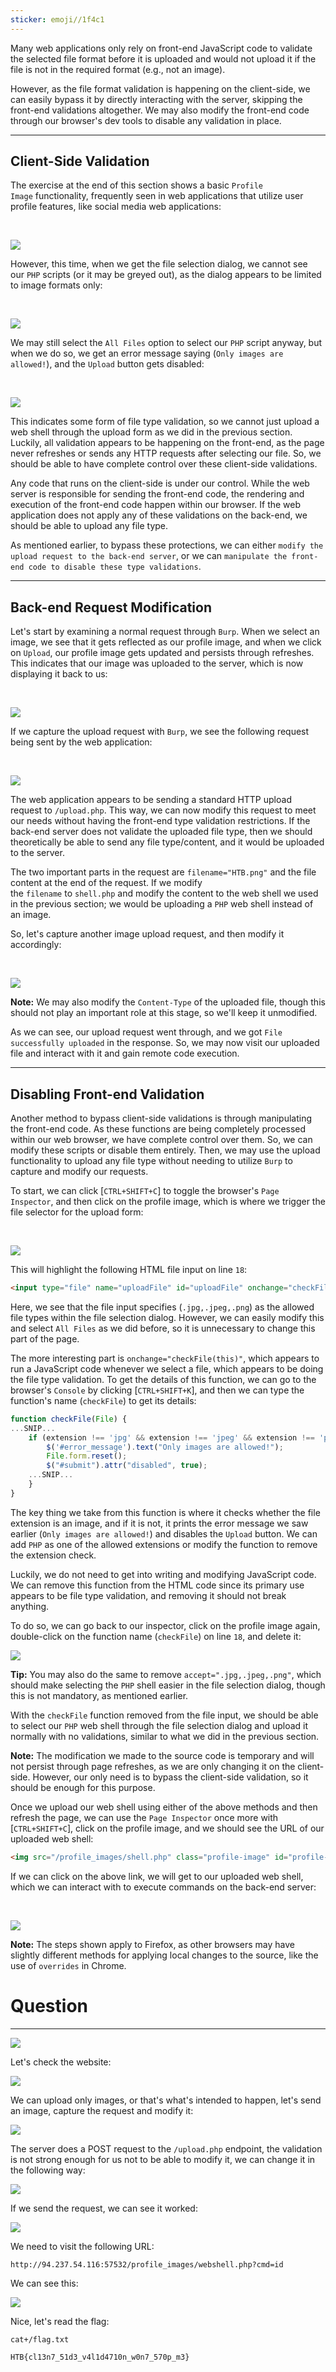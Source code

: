 ```yaml
---
sticker: emoji//1f4c1
---
```

Many web applications only rely on front-end JavaScript code to validate the selected file format before it is uploaded and would not upload it if the file is not in the required format (e.g., not an image).

However, as the file format validation is happening on the client-side, we can easily bypass it by directly interacting with the server, skipping the front-end validations altogether. We may also modify the front-end code through our browser's dev tools to disable any validation in place.

---

## Client-Side Validation

The exercise at the end of this section shows a basic `Profile Image` functionality, frequently seen in web applications that utilize user profile features, like social media web applications:

   

![](https://academy.hackthebox.com/storage/modules/136/file_uploads_profile_image_upload.jpg)

However, this time, when we get the file selection dialog, we cannot see our `PHP` scripts (or it may be greyed out), as the dialog appears to be limited to image formats only:

   

![](https://academy.hackthebox.com/storage/modules/136/file_uploads_select_file_types.jpg)

We may still select the `All Files` option to select our `PHP` script anyway, but when we do so, we get an error message saying (`Only images are allowed!`), and the `Upload` button gets disabled:

   

![](https://academy.hackthebox.com/storage/modules/136/file_uploads_select_denied.jpg)

This indicates some form of file type validation, so we cannot just upload a web shell through the upload form as we did in the previous section. Luckily, all validation appears to be happening on the front-end, as the page never refreshes or sends any HTTP requests after selecting our file. So, we should be able to have complete control over these client-side validations.

Any code that runs on the client-side is under our control. While the web server is responsible for sending the front-end code, the rendering and execution of the front-end code happen within our browser. If the web application does not apply any of these validations on the back-end, we should be able to upload any file type.

As mentioned earlier, to bypass these protections, we can either `modify the upload request to the back-end server`, or we can `manipulate the front-end code to disable these type validations`.

---

## Back-end Request Modification

Let's start by examining a normal request through `Burp`. When we select an image, we see that it gets reflected as our profile image, and when we click on `Upload`, our profile image gets updated and persists through refreshes. This indicates that our image was uploaded to the server, which is now displaying it back to us:

   

![](https://academy.hackthebox.com/storage/modules/136/file_uploads_normal_request.jpg)

If we capture the upload request with `Burp`, we see the following request being sent by the web application:

   

![](https://academy.hackthebox.com/storage/modules/136/file_uploads_image_upload_request.jpg)

The web application appears to be sending a standard HTTP upload request to `/upload.php`. This way, we can now modify this request to meet our needs without having the front-end type validation restrictions. If the back-end server does not validate the uploaded file type, then we should theoretically be able to send any file type/content, and it would be uploaded to the server.

The two important parts in the request are `filename="HTB.png"` and the file content at the end of the request. If we modify the `filename` to `shell.php` and modify the content to the web shell we used in the previous section; we would be uploading a `PHP` web shell instead of an image.

So, let's capture another image upload request, and then modify it accordingly:

   

![](https://academy.hackthebox.com/storage/modules/136/file_uploads_modified_upload_request.jpg)

**Note:** We may also modify the `Content-Type` of the uploaded file, though this should not play an important role at this stage, so we'll keep it unmodified.

As we can see, our upload request went through, and we got `File successfully uploaded` in the response. So, we may now visit our uploaded file and interact with it and gain remote code execution.

---

## Disabling Front-end Validation

Another method to bypass client-side validations is through manipulating the front-end code. As these functions are being completely processed within our web browser, we have complete control over them. So, we can modify these scripts or disable them entirely. Then, we may use the upload functionality to upload any file type without needing to utilize `Burp` to capture and modify our requests.

To start, we can click [`CTRL+SHIFT+C`] to toggle the browser's `Page Inspector`, and then click on the profile image, which is where we trigger the file selector for the upload form:

   

![](https://academy.hackthebox.com/storage/modules/136/file_uploads_element_inspector.jpg)

This will highlight the following HTML file input on line `18`:

```html
<input type="file" name="uploadFile" id="uploadFile" onchange="checkFile(this)" accept=".jpg,.jpeg,.png">
```

Here, we see that the file input specifies (`.jpg,.jpeg,.png`) as the allowed file types within the file selection dialog. However, we can easily modify this and select `All Files` as we did before, so it is unnecessary to change this part of the page.

The more interesting part is `onchange="checkFile(this)"`, which appears to run a JavaScript code whenever we select a file, which appears to be doing the file type validation. To get the details of this function, we can go to the browser's `Console` by clicking [`CTRL+SHIFT+K`], and then we can type the function's name (`checkFile`) to get its details:

```javascript
function checkFile(File) {
...SNIP...
    if (extension !== 'jpg' && extension !== 'jpeg' && extension !== 'png') {
        $('#error_message').text("Only images are allowed!");
        File.form.reset();
        $("#submit").attr("disabled", true);
    ...SNIP...
    }
}
```

The key thing we take from this function is where it checks whether the file extension is an image, and if it is not, it prints the error message we saw earlier (`Only images are allowed!`) and disables the `Upload` button. We can add `PHP` as one of the allowed extensions or modify the function to remove the extension check.

Luckily, we do not need to get into writing and modifying JavaScript code. We can remove this function from the HTML code since its primary use appears to be file type validation, and removing it should not break anything.

To do so, we can go back to our inspector, click on the profile image again, double-click on the function name (`checkFile`) on line `18`, and delete it:


![](https://academy.hackthebox.com/storage/modules/136/file_uploads_removed_js_function.jpg)

**Tip:** You may also do the same to remove `accept=".jpg,.jpeg,.png"`, which should make selecting the `PHP` shell easier in the file selection dialog, though this is not mandatory, as mentioned earlier.

With the `checkFile` function removed from the file input, we should be able to select our `PHP` web shell through the file selection dialog and upload it normally with no validations, similar to what we did in the previous section.

**Note:** The modification we made to the source code is temporary and will not persist through page refreshes, as we are only changing it on the client-side. However, our only need is to bypass the client-side validation, so it should be enough for this purpose.

Once we upload our web shell using either of the above methods and then refresh the page, we can use the `Page Inspector` once more with [`CTRL+SHIFT+C`], click on the profile image, and we should see the URL of our uploaded web shell:


```html
<img src="/profile_images/shell.php" class="profile-image" id="profile-image">
```

If we can click on the above link, we will get to our uploaded web shell, which we can interact with to execute commands on the back-end server:

   

![](https://academy.hackthebox.com/storage/modules/136/file_uploads_php_manual_shell.jpg)

**Note:** The steps shown apply to Firefox, as other browsers may have slightly different methods for applying local changes to the source, like the use of `overrides` in Chrome.

# Question
---

![](images/Pasted%20image%2020250206145934.png)

Let's check the website:

![](images/Pasted%20image%2020250206145944.png)

We can upload only images, or that's what's intended to happen, let's send an image, capture the request and modify it:

![](images/Pasted%20image%2020250206150251.png)

The server does a POST request to the `/upload.php` endpoint, the validation is not strong enough for us not to be able to modify it, we can change it in the following way:

![](images/Pasted%20image%2020250206150411.png)

If we send the request, we can see it worked:

![](images/Pasted%20image%2020250206150428.png)

We need to visit the following URL:

```
http://94.237.54.116:57532/profile_images/webshell.php?cmd=id
```

We can see this:

![](images/Pasted%20image%2020250206151736.png)

Nice, let's read the flag:

```
cat+/flag.txt
```

```
HTB{cl13n7_51d3_v4l1d4710n_w0n7_570p_m3}
```